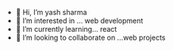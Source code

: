 - 👋 Hi, I’m yash sharma
- 👀 I’m interested in ... web development
- 🌱 I’m currently learning... react
- 💞️ I’m looking to collaborate on ...web projects
<!---
yash2216/yash2216 is a ✨ special ✨ repository because its `README.md` (this file) appears on your GitHub profile.
You can click the Preview link to take a look at your changes.
--->
